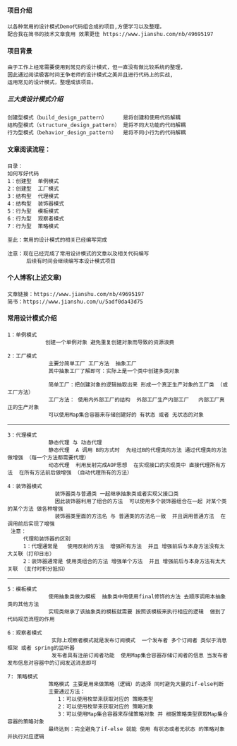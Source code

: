 #### 项目介绍
    以各种常用的设计模式Demo代码组合成的项目,方便学习以及整理。
    配合我在简书的技术文章食用 效果更佳 https://www.jianshu.com/nb/49695197

#### 项目背景
    由于工作上经常需要使用到常见的设计模式，但一直没有做比较系统的整理，
    因此通过阅读极客时间王争老师的设计模式之美并且进行代码上的实战,
    运用常见的设计模式，整理成该项目。

##### 三大类设计模式介绍
    创建型模式（build_design_pattern）     是将创建和使用代码解耦    
    结构型模式（structure_design_pattern） 是将不同大功能的代码解耦
    行为型模式（behavior_design_pattern）  是将不同小行为的代码解耦

#### 文章阅读流程：   
    目录：
    如何写好代码
    1：创建型  单例模式           
    2：创建型  工厂模式   
    3：结构型  代理模式
    4：结构型  装饰器模式
    5：行为型  模板模式
    6：行为型  观察者模式
    7：行为型  策略模式
    
    至此：常用的设计模式的相关已经编写完成
 
    注意：现在已经完成了常用设计模式的文章以及相关代码编写
          后续有时间会继续编写本设计模式项目 
       
#### 个人博客(上述文章)   
    文章链接：https://www.jianshu.com/nb/49695197
    简书：https://www.jianshu.com/u/5adf0da43d75
    
#### 常用设计模式介绍

    1：单例模式  
                创建一个单例对象 避免重复创建对象而导致的资源浪费
    
    2：工厂模式  
                 主要分简单工厂 工厂方法  抽象工厂        
                 其中抽象工厂了解即可：实际上是一个类中创建多类对象
                  
                 简单工厂：把创建对象的逻辑抽取出来 形成一个真正生产对象的工厂类 （或工厂方法）
                 工厂方法： 使用内外部工厂的结构  外部工厂生产内部工厂   内部工厂真正的生产对象
                 可以使用Map集合容器来存储创建好的 有状态 或者 无状态的对象            
***    
    3：代理模式  
                 静态代理 与 动态代理
                 静态代理  A 调用 B的方式时  先经过B的代理类的方法 通过代理类的方法做增强 （每一个方法都需要代理）
                 动态代理  利用反射完成AOP思想  在实现接口的实现类中 直接代理所有方法  在所有方法前后做增强 （自动代理所有的方法）           
                  
    4：装饰器模式  
                   装饰器类与普通类 一起继承抽象类或者实现父接口类  
                   因此装饰器利用了组合的方法  可以使用多个装饰器组合在一起 对某个类的某个方法 做各种增强
                   装饰器类里面的方法名 与 普通类的方法名一致  并且调用普通方法  在调用前后实现了增强
     注意：
         代理和装饰器的区别
         1：代理通常是   使用反射的方法  增强所有方法  并且 增强前后与本身方法没有太大关联（打印日志）
         2：装饰器通常是 使用类组合的方法 增强单个方法  并且 增强前后与本身方法有太大关联 （支付时积分抵扣）
                
***
    5：模板模式                   
                 使用抽象类做为模板  抽象类中用使用final修饰的方法 去顺序调用本抽象类的其他方法
                 实现类继承了该抽象类的模板就需要 按照该模板来执行相应的逻辑  做到了代码规范流程的作用 
    
    6：观察者模式 
                  实际上观察者模式就是发布订阅模式  一个发布者 多个订阅者 类似于消息框架 或者 spring的监听器
                  发布者具有注册订阅者功能  使用Map集合容器存储订阅者的信息 当发布者发布信息对容器中的订阅发送消息即可
                  
    7: 策略模式
                 策略模式 主要是用来做策略（逻辑）的选择 同时避免大量的if-else判断
                 主要通过方法：
                    1：可以使用枚举来获取对应的 策略类型  
                    2：可以使用枚举来获取对应的 策略对象
                    3：可以使用Map集合容器来存储策略对象 并 根据策略类型获取Map集合容器的策略对象  
                 最终达到：完全避免了if-else 就能 使用 有状态或者无状态 的策略对象并执行对应逻辑            